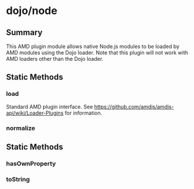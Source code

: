 # dojo/node

## Summary

This AMD plugin module allows native Node.js modules to be loaded by AMD modules using the Dojo
loader. Note that this plugin will not work with AMD loaders other than the Dojo loader.
## Static Methods

### load
Standard AMD plugin interface. See https://github.com/amdjs/amdjs-api/wiki/Loader-Plugins
for information.

### normalize


## Static Methods

### hasOwnProperty


### toString


